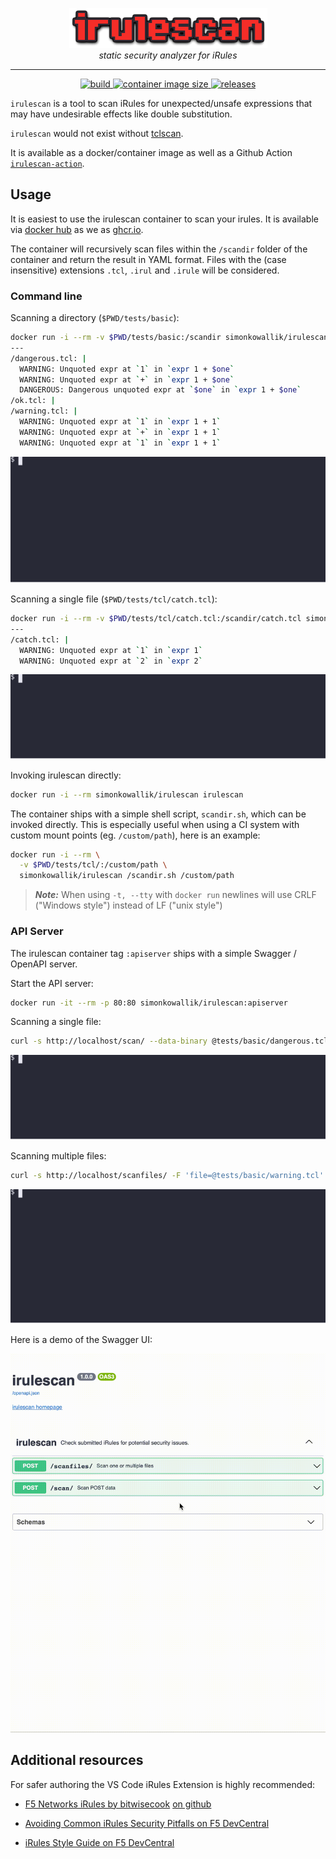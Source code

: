 <p align="center">
<a href="https://github.com/simonkowallik/irulescan">
    <img src="https://github.com/simonkowallik/hosted_content/raw/main/images/irulescan.png" alt="irulescan">
</a>
<br/>
    <em>static security analyzer for iRules</em>
</p>

---

<p align="center">
<a href="https://github.com/simonkowallik/irulescan/actions/workflows/test.yaml">
    <img src="https://img.shields.io/github/actions/workflow/status/simonkowallik/irulescan/test.yaml" alt="build">
</a>
<a href="https://hub.docker.com/r/simonkowallik/irulescan">
    <img src="https://img.shields.io/docker/image-size/simonkowallik/irulescan" alt="container image size">
</a>
<a href="https://img.shields.io/github/v/release/simonkowallik/irulescan">
    <img src="https://img.shields.io/github/v/release/simonkowallik/irulescan" alt="releases">
</a>
</p>

`irulescan` is a tool to scan iRules for unexpected/unsafe expressions that may have undesirable effects like double substitution.

`irulescan` would not exist without [tclscan](https://github.com/aidanhs/tclscan).

It is available as a docker/container image as well as a Github Action [`irulescan-action`](https://github.com/marketplace/actions/irules-security-scan).

## Usage

It is easiest to use the irulescan container to scan your irules. It is available via [docker hub](https://hub.docker.com/r/simonkowallik/irulescan) as we as [ghcr.io](https://github.com/simonkowallik/irulescan/pkgs/container/irulescan).

The container will recursively scan files within the `/scandir` folder of the container and return the result in YAML format.
Files with the (case insensitive) extensions `.tcl`, `.irul` and `.irule` will be considered.

### Command line

Scanning a directory (`$PWD/tests/basic`):

```sh
docker run -i --rm -v $PWD/tests/basic:/scandir simonkowallik/irulescan
---
/dangerous.tcl: |
  WARNING: Unquoted expr at `1` in `expr 1 + $one`
  WARNING: Unquoted expr at `+` in `expr 1 + $one`
  DANGEROUS: Dangerous unquoted expr at `$one` in `expr 1 + $one`
/ok.tcl: |
/warning.tcl: |
  WARNING: Unquoted expr at `1` in `expr 1 + 1`
  WARNING: Unquoted expr at `+` in `expr 1 + 1`
  WARNING: Unquoted expr at `1` in `expr 1 + 1`
```

<p align="center">
<img src="https://github.com/simonkowallik/hosted_content/raw/main/images/irulescan_demo1.svg">
</p>

Scanning a single file (`$PWD/tests/tcl/catch.tcl`):

```sh
docker run -i --rm -v $PWD/tests/tcl/catch.tcl:/scandir/catch.tcl simonkowallik/irulescan
---
/catch.tcl: |
  WARNING: Unquoted expr at `1` in `expr 1`
  WARNING: Unquoted expr at `2` in `expr 2`
```

<p align="center">
<img src="https://github.com/simonkowallik/hosted_content/raw/main/images/irulescan_demo2.svg">
</p>

Invoking irulescan directly:

```sh
docker run -i --rm simonkowallik/irulescan irulescan
```

The container ships with a simple shell script, `scandir.sh`, which can be invoked directly.
This is especially useful when using a CI system with custom mount points (eg. `/custom/path`), here is an example:

```sh
docker run -i --rm \
  -v $PWD/tests/tcl/:/custom/path \
  simonkowallik/irulescan /scandir.sh /custom/path
```

> ***Note:*** When using `-t, --tty` with `docker run` newlines will use CRLF ("Windows style") instead of LF ("unix style")

### API Server

The irulescan container tag `:apiserver` ships with a simple Swagger / OpenAPI server.

Start the API server:

```sh
docker run -it --rm -p 80:80 simonkowallik/irulescan:apiserver
```

Scanning a single file:

```sh
curl -s http://localhost/scan/ --data-binary @tests/basic/dangerous.tcl
```

<p align="center">
<img src="https://github.com/simonkowallik/hosted_content/raw/main/images/irulescan_demo3.svg">
</p>

Scanning multiple files:

```sh
curl -s http://localhost/scanfiles/ -F 'file=@tests/basic/warning.tcl' -F 'file=@tests/basic/ok.tcl'
```

<p align="center">
<img src="https://github.com/simonkowallik/hosted_content/raw/main/images/irulescan_demo4.svg">
</p>

Here is a demo of the Swagger UI:

<p align="center">
<img src="https://github.com/simonkowallik/hosted_content/raw/main/images/irulescan_apiserver.gif" alt="simonkowallik/irulescan:apiserver">
</p>

## Additional resources

For safer authoring the VS Code iRules Extension is highly recommended:

- [F5 Networks iRules by bitwisecook](https://marketplace.visualstudio.com/items?itemName=bitwisecook.iRule) [on github](https://github.com/bitwisecook/vscode-iRule)

- [Avoiding Common iRules Security Pitfalls on F5 DevCentral](https://community.f5.com/t5/technical-articles/avoiding-common-irules-security-pitfalls/ta-p/306623)

- [iRules Style Guide on F5 DevCentral](https://community.f5.com/t5/technical-articles/irules-style-guide/ta-p/305921)
